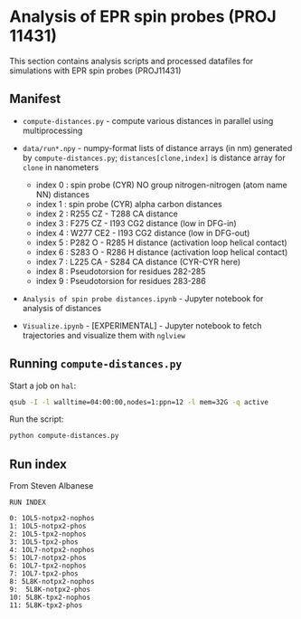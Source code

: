 # Analysis of EPR spin probes (PROJ 11431)

This section contains analysis scripts and processed datafiles for simulations with EPR spin probes (PROJ11431)

## Manifest

* `compute-distances.py` - compute various distances in parallel using multiprocessing
* `data/run*.npy` - numpy-format lists of distance arrays (in nm) generated by `compute-distances.py`; `distances[clone,index]` is distance array for `clone` in nanometers
  * index 0 : spin probe (CYR) NO group nitrogen-nitrogen (atom name NN) distances
  * index 1 : spin probe (CYR) alpha carbon distances
  * index 2 : R255 CZ - T288 CA distance
  * index 3 : F275 CZ - I193 CG2 distance (low in DFG-in)
  * index 4 : W277 CE2 - I193 CG2 distance (low in DFG-out)
  * index 5 : P282 O - R285 H distance (activation loop helical contact)
  * index 6 : S283 O - R286 H distance (activation loop helical contact)
  * index 7 : L225 CA - S284 CA distance (CYR-CYR here)
  * index 8 : Pseudotorsion for residues 282-285
  * index 9 : Pseudotorsion for residues 283-286

* `Analysis of spin probe distances.ipynb` - Jupyter notebook for analysis of distances
* `Visualize.ipynb` - [EXPERIMENTAL] - Jupyter notebook to fetch trajectories and visualize them with `nglview`

## Running `compute-distances.py`

Start a job on `hal`:
```bash
qsub -I -l walltime=04:00:00,nodes=1:ppn=12 -l mem=32G -q active
```
Run the script:
```bash
python compute-distances.py
```

## Run index

From Steven Albanese

```
RUN INDEX

0: 1OL5-notpx2-nophos
1: 1OL5-notpx2-phos
2: 1OL5-tpx2-nophos
3: 1OL5-tpx2-phos
4: 1OL7-notpx2-nophos
5: 1OL7-notpx2-phos
6: 1OL7-tpx2-nophos
7: 1OL7-tpx2-phos
8: 5L8K-notpx2-nophos
9:  5L8K-notpx2-phos
10: 5L8K-tpx2-nophos
11: 5L8K-tpx2-phos
```
